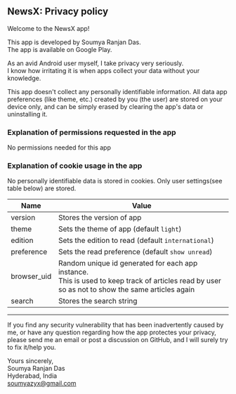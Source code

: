 ## NewsX: Privacy policy

Welcome to the NewsX app!

This app is developed by Soumya Ranjan Das.<br>
The app is available on Google Play. 

As an avid Android user myself, I take privacy very seriously.<br/>
I know how irritating it is when apps collect your data without your knowledge.

This app doesn't collect any personally identifiable information. All data app preferences (like theme, etc.) created by you (the user) are stored on your device only, and can be simply erased by clearing the app's data or uninstalling it.

### Explanation of permissions requested in the app
No permissions needed for this app

### Explanation of cookie usage in the app
No personally identifiable data is stored in cookies. 
Only user settings(see table below) are stored. 

| Name | Value                                                                                                                                               | 
|----------|-----------------------------------------------------------------------------------------------------------------------------------------------------|
| version | Stores the version of app                                                                                                                           |
| theme | Sets the theme of app (default `light`)                                                                                                             |
| edition | Sets the edition to read (default `international`)                                                                                                  |
| preference | Sets the read preference (default `show unread`)                                                                                                    |
| browser_uid | Random unique id generated for each app instance. <br>This is used to keep track of articles read by user so as not to show the same articles again |
| search | Stores the search string                                                                                                                            |

<hr>

If you find any security vulnerability that has been inadvertently caused by me, or have any question regarding how the app protectes your privacy, please send me an email or post a discussion on GitHub, and I will surely try to fix it/help you.

Yours sincerely,  
Soumya Ranjan Das  
Hyderabad, India  
soumyazyx@gmail.com
